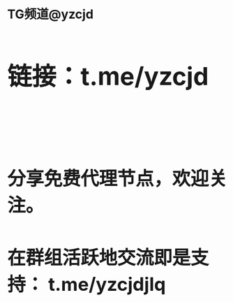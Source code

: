 <h1 strong>TG频道<a>@yzcjd </strong></br>
<h1> 链接：t.me/yzcjd </h1></br>
</br>
<h2> 分享免费代理节点，欢迎关注。 <h2>
<h2> 在群组活跃地交流即是支持： t.me/yzcjdjlq <h2>
